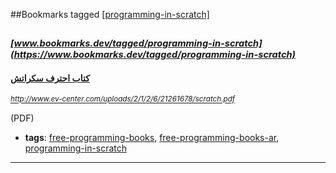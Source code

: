 ##Bookmarks tagged [[programming-in-scratch]](https://www.bookmarks.dev?q=[programming-in-scratch])

_<sup><sup>[www.bookmarks.dev/tagged/programming-in-scratch](https://www.bookmarks.dev/tagged/programming-in-scratch)</sup></sup>_
---
#### [كتاب احترف سكراتش](http://www.ev-center.com/uploads/2/1/2/6/21261678/scratch.pdf)
_<sup>http://www.ev-center.com/uploads/2/1/2/6/21261678/scratch.pdf</sup>_

(PDF)
* **tags**: [free-programming-books](../tagged/free-programming-books.md), [free-programming-books-ar](../tagged/free-programming-books-ar.md), [programming-in-scratch](../tagged/programming-in-scratch.md)
---

